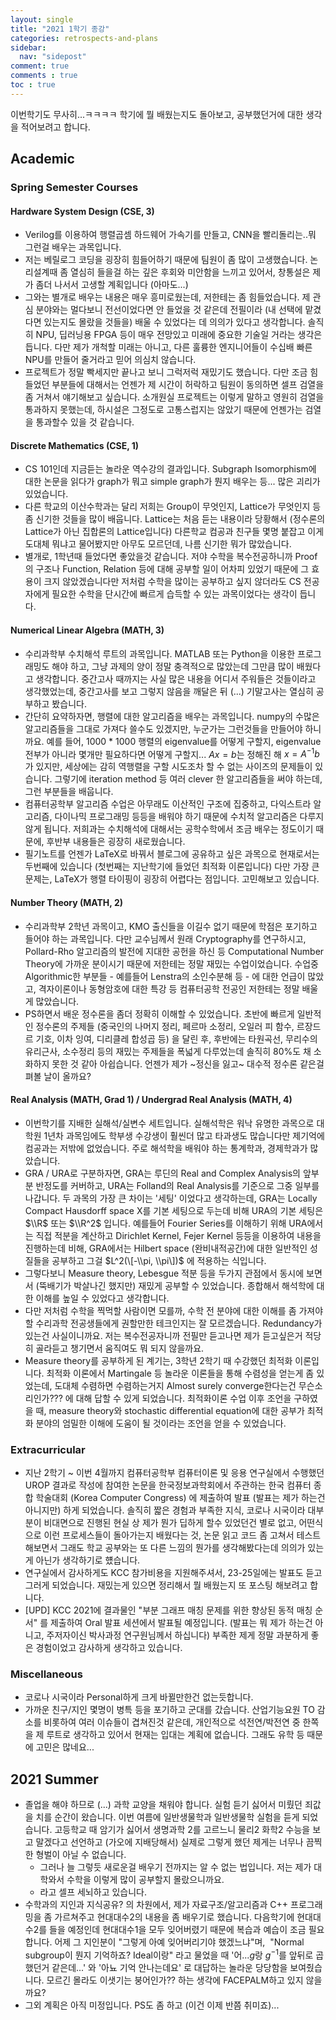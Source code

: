 ```yaml
---
layout: single
title: "2021 1학기 종강"
categories: retrospects-and-plans
sidebar:
  nav: "sidepost"
comment: true
comments : true
toc : true
---
```


이번학기도 무사히...ㅋㅋㅋㅋ 학기에 뭘 배웠는지도 돌아보고, 공부했던거에 대한 생각을 적어보려고 합니다.

## Academic

### Spring Semester Courses

#### Hardware System Design (CSE, 3)

-   Verilog를 이용하여 행렬곱셈 하드웨어 가속기를 만들고, CNN을 빨리돌리는..뭐 그런걸 배우는 과목입니다.
-   저는 베릴로그 코딩을 굉장히 힘들어하기 때문에 팀원이 좀 많이 고생했습니다. 논리설계때 좀 열심히 들을걸 하는 깊은 후회와 미안함을 느끼고 있어서, 창통설은 제가 좀더 나서서 고생할 계획입니다 (아마도...)
-   그와는 별개로 배우는 내용은 매우 흥미로웠는데, 저한테는 좀 힘들었습니다. 제 관심 분야와는 멀다보니 전선이었다면 안 들었을 것 같은데 전필이라 (내 선택에 맡겼다면 있는지도 몰랐을 것들을) 배울 수 있었다는 데 의의가 있다고 생각합니다. 솔직히 NPU, 딥러닝용 FPGA 등이 매우 전망있고 미래에 중요한 기술일 거라는 생각은 듭니다. 다만 제가 개척할 미래는 아니고, 다른 훌륭한 엔지니어들이 수십배 빠른 NPU를 만들어 줄거라고 믿어 의심치 않습니다.
-   프로젝트가 정말 빡세지만 끝나고 보니 그럭저럭 재밌기도 했습니다. 다만 조금 힘들었던 부분들에 대해서는 언젠가 제 시간이 허락하고 팀원이 동의하면 셀프 검열을 좀 거쳐서 얘기해보고 싶습니다. 소개원실 프로젝트는 이렇게 말하고 영원히 검열을 통과하지 못했는데, 하시설은 그정도로 고통스럽지는 않았기 때문에 언젠가는 검열을 통과할수 있을 것 같습니다.

#### Discrete Mathematics (CSE, 1)

-   CS 101인데 지금듣는 놀라운 역수강의 결과입니다. Subgraph Isomorphism에 대한 논문을 읽다가 graph가 뭐고 simple graph가 뭔지 배우는 등... 많은 괴리가 있었습니다.
-   다른 학교의 이산수학과는 달리 저희는 Group이 무엇인지, Lattice가 무엇인지 등 좀 신기한 것들을 많이 배웁니다. Lattice는 처음 듣는 내용이라 당황해서 (정수론의 Lattice가 아닌 집합론의 Lattice입니다) 다른학교 컴공과 친구들 몇명 붙잡고 이게도대체 뭐냐고 물어봤지만 아무도 모르던데, 나름 신기한 뭐가 많았습니다.
-   별개로, 1학년때 들었다면 좋았을것 같습니다. 저야 수학을 복수전공하니까 Proof의 구조나 Function, Relation 등에 대해 공부할 일이 어차피 있었기 때문에 그 효용이 크지 않았겠습니다만 저처럼 수학을 많이는 공부하고 싶지 않더라도 CS 전공자에게 필요한 수학을 단시간에 빠르게 습득할 수 있는 과목이었다는 생각이 듭니다.

#### Numerical Linear Algebra (MATH, 3)

-   수리과학부 수치해석 루트의 과목입니다. MATLAB 또는 Python을 이용한 프로그래밍도 해야 하고, 그냥 과제의 양이 정말 충격적으로 많았는데 그만큼 많이 배웠다고 생각합니다. 중간고사 때까지는 사실 많은 내용을 어디서 주워들은 것들이라고 생각했었는데, 중간고사를 보고 그렇지 않음을 깨달은 뒤 (...) 기말고사는 열심히 공부하고 봤습니다.
-   간단히 요약하자면, 행렬에 대한 알고리즘을 배우는 과목입니다. numpy의 수많은 알고리즘들을 그대로 가져다 쓸수도 있겠지만, 누군가는 그런것들을 만들어야 하니까요. 예를 들어, 1000 \* 1000 행렬의 eigenvalue를 어떻게 구할지, eigenvalue 전부가 아니라 몇개만 필요하다면 어떻게 구할지... $Ax = b$는 정해진 해 $x = A^{-1} b$ 가 있지만, 세상에는 감히 역행렬을 구할 시도조차 할 수 없는 사이즈의 문제들이 있습니다. 그렇기에 iteration method 등 여러 clever 한 알고리즘들을 써야 하는데, 그런 부분들을 배웁니다.
-   컴퓨터공학부 알고리즘 수업은 아무래도 이산적인 구조에 집중하고, 다익스트라 알고리즘, 다이나믹 프로그래밍 등등을 배워야 하기 때문에 수치적 알고리즘은 다루지 않게 됩니다. 저희과는 수치해석에 대해서는 공학수학에서 조금 배우는 정도이기 때문에, 후반부 내용들은 굉장히 새로웠습니다.
-   필기노트를 언젠가 LaTeX로 바꿔서 블로그에 공유하고 싶은 과목으로 현재로서는 두번째에 있습니다 (첫번째는 지난학기에 들었던 최적화 이론입니다) 다만 가장 큰 문제는, LaTeX가 행렬 타이핑이 굉장히 어렵다는 점입니다. 고민해보고 있습니다.

#### Number Theory (MATH, 2)

-   수리과학부 2학년 과목이고, KMO 출신들을 이길수 없기 때문에 학점은 포기하고 들어야 하는 과목입니다. 다만 교수님께서 원래 Cryptography를 연구하시고, Pollard-Rho 알고리즘의 발전에 지대한 공헌을 하신 등 Computational Number Theory에 가까운 분이시기 때문에 저한테는 정말 재밌는 수업이었습니다. 수업중 Algorithmic한 부분들 - 예를들어 Lenstra의 소인수분해 등 - 에 대한 언급이 많았고, 격자이론이나 동형암호에 대한 특강 등 컴퓨터공학 전공인 저한테는 정말 배울게 많았습니다.
-   PS하면서 배운 정수론을 좀더 정확히 이해할 수 있었습니다. 초반에 빠르게 일반적인 정수론의 주제들 (중국인의 나머지 정리, 페르마 소정리, 오일러 피 함수, 르장드르 기호, 이차 잉여, 디리클레 합성곱 등) 을 달린 후, 후반에는 타원곡선, 무리수의 유리근사, 소수정리 등의 재밌는 주제들을 폭넓게 다루었는데 솔직히 80%도 채 소화하지 못한 것 같아 아쉽습니다. 언젠가 제가 ~정신을 잃고~ 대수적 정수론 같은걸 펴볼 날이 올까요?

#### Real Analysis (MATH, Grad 1) / Undergrad Real Analysis (MATH, 4)

-   이번학기를 지배한 실해석/실변수 세트입니다. 실해석학은 워낙 유명한 과목으로 대학원 1년차 과목임에도 학부생 수강생이 훨씬더 많고 타과생도 많습니다만 제기억에 컴공과는 저밖에 없었습니다. 주로 해석학을 배워야 하는 통계학과, 경제학과가 많았습니다.
-   GRA / URA로 구분하자면, GRA는 루딘의 Real and Complex Analysis의 앞부분 반정도를 커버하고, URA는 Folland의 Real Analysis를 기준으로 그중 일부를 나갑니다. 두 과목의 가장 큰 차이는 '세팅' 이었다고 생각하는데, GRA는 Locally Compact Hausdorff space X를 기본 세팅으로 두는데 비해 URA의 기본 세팅은 $\\R$ 또는 $\\R^2$ 입니다. 예를들어 Fourier Series를 이해하기 위해 URA에서는 직접 적분을 계산하고 Dirichlet Kernel, Fejer Kernel 등등을 이용하여 내용을 진행하는데 비해, GRA에서는 Hilbert space (완비내적공간)에 대한 일반적인 성질들을 공부하고 그걸 $L^2(\[-\\pi, \\pi\])$ 에 적용하는 식입니다.
-   그렇다보니 Measure theory, Lebesgue 적분 등을 두가지 관점에서 동시에 보면서 (뚝배기가 박살나긴 했지만) 재밌게 공부할 수 있었습니다. 종합해서 해석학에 대한 이해를 높일 수 있었다고 생각합니다.
-   다만 저처럼 수학을 찍먹할 사람이면 모를까, 수학 전 분야에 대한 이해를 좀 가져야 할 수리과학 전공생들에게 권할만한 테크인지는 잘 모르겠습니다. Redundancy가 있는건 사실이니까요. 저는 복수전공자니까 전필만 듣고나면 제가 듣고싶은거 적당히 골라듣고 챙기면서 움직여도 뭐 되지 않을까요.
-   Measure theory를 공부하게 된 계기는, 3학년 2학기 때 수강했던 최적화 이론입니다. 최적화 이론에서 Martingale 등 놀라운 이론들을 통해 수렴성을 얻는게 좀 있었는데, 도대체 수렴하면 수렴하는거지 Almost surely converge한다는건 무슨소리인가??? 에 대해 답할 수 있게 되었습니다. 최적화이론 수업 이후 조언을 구하였을 때, measure theory와 stochastic differential equation에 대한 공부가 최적화 분야의 엄밀한 이해에 도움이 될 것이라는 조언을 얻을 수 있었습니다.

### Extracurricular

-   지난 2학기 ~ 이번 4월까지 컴퓨터공학부 컴퓨터이론 및 응용 연구실에서 수행했던 UROP 결과로 작성에 참여한 논문을 한국정보과학회에서 주관하는 한국 컴퓨터 종합 학술대회 (Korea Computer Congress) 에 제출하여 발표 (발표는 제가 하는건 아니지만) 하게 되었습니다. 솔직히 짧은 경험과 부족한 지식, 코로나 시국이라 대부분이 비대면으로 진행된 현실 상 제가 뭔가 딥하게 할수 있었던건 별로 없고, 어떤식으로 이런 프로세스들이 돌아가는지 배웠다는 것, 논문 읽고 코드 좀 고쳐서 테스트해보면서 그래도 학교 공부와는 또 다른 느낌의 뭔가를 생각해봤다는데 의의가 있는게 아닌가 생각하기로 헀습니다.
-   연구실에서 감사하게도 KCC 참가비용을 지원해주셔서, 23-25일에는 발표도 듣고 그러게 되었습니다. 재밌는게 있으면 정리해서 뭘 배웠는지 또 포스팅 해보려고 합니다.
-   \[UPD\] KCC 2021에 결과물인 "부분 그래프 매칭 문제를 위한 향상된 동적 매칭 순서" 를 제출하여 Oral 발표 세션에서 발표될 예정입니다. (발표는 뭐 제가 하는건 아니고, 주저자이신 박사과정 연구원님께서 하십니다) 부족한 제게 정말 과분하게 좋은 경험이었고 감사하게 생각하고 있습니다.

### Miscellaneous

-   코로나 시국이라 Personal하게 크게 바뀔만한건 없는듯합니다.
-   가까운 친구/지인 몇명이 병특 등을 포기하고 군대를 갔습니다. 산업기능요원 TO 감소를 비롯하여 여러 이슈들이 겹쳐진것 같은데, 개인적으로 석전연/박전연 중 한쪽을 제 루트로 생각하고 있어서 현재는 입대는 계획에 없습니다. 그래도 유학 등 때문에 고민은 많네요...

## 2021 Summer

-   졸업을 해야 하므로 (...) 과학 교양을 채워야 합니다. 실험 듣기 싫어서 미뤘던 죄값을 치를 순간이 왔습니다. 이번 여름에 일반생물학과 일반생물학 실험을 듣게 되었습니다. 고등학교 때 암기가 싫어서 생명과학 2를 고르느니 물리2 화학2 수능을 보고 말겠다고 선언하고 (가오에 지배당해서) 실제로 그렇게 했던 제게는 너무나 끔찍한 형벌이 아닐 수 없습니다.
    -   그러나 늘 그렇듯 새로운걸 배우기 전까지는 알 수 없는 법입니다. 저는 제가 대학와서 수학을 이렇게 많이 공부할지 몰랐으니까요.
    -   라고 셀프 세뇌하고 있습니다.
-   수학과의 지인과 지식공유? 의 차원에서, 제가 자료구조/알고리즘과 C++ 프로그래밍을 좀 가르쳐주고 현대대수2의 내용을 좀 배우기로 했습니다. 다음학기에 현대대수2를 들을 예정인데 현대대수1을 모두 잊어버렸기 때문에 복습과 예습이 조금 필요합니다. 어제 그 지인분이 "그렇게 아예 잊어버리기야 했겠느냐"며,  "Normal subgroup이 뭔지 기억하죠? Ideal이랑" 라고 물었을 때 '어...$g$랑 $g^{-1}$를 앞뒤로 곱했던거 같은데...' 와 '아뇨 기억 안나는데요' 로 대답하는 놀라운 당당함을 보여줬습니다. 모르긴 몰라도 이샛기는 붕어인가?? 하는 생각에 FACEPALM하고 있지 않을까요?
-   그외 계획은 아직 미정입니다. PS도 좀 하고 (이건 이제 반쯤 취미죠)...